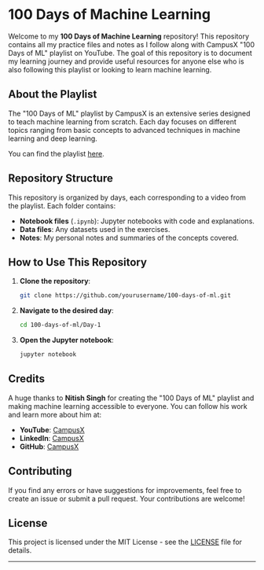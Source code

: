 # 100 Days of Machine Learning 

Welcome to my **100 Days of Machine Learning** repository! This repository contains all my practice files and notes as I follow along with CampusX "100 Days of ML" playlist on YouTube. The goal of this repository is to document my learning journey and provide useful resources for anyone else who is also following this playlist or looking to learn machine learning.

## About the Playlist

The "100 Days of ML" playlist by CampusX is an extensive series designed to teach machine learning from scratch. Each day focuses on different topics ranging from basic concepts to advanced techniques in machine learning and deep learning.

You can find the playlist [here](https://www.youtube.com/playlist?list=PLKnIA16_Rmvbr7zKYQuBfsVkjoLcJgxHH).

## Repository Structure

This repository is organized by days, each corresponding to a video from the playlist. Each folder contains:
- **Notebook files** (`.ipynb`): Jupyter notebooks with code and explanations.
- **Data files**: Any datasets used in the exercises.
- **Notes**: My personal notes and summaries of the concepts covered.

## How to Use This Repository

1. **Clone the repository**:
    ```sh
    git clone https://github.com/yourusername/100-days-of-ml.git
    ```
2. **Navigate to the desired day**:
    ```sh
    cd 100-days-of-ml/Day-1
    ```
3. **Open the Jupyter notebook**:
    ```sh
    jupyter notebook
    ```

## Credits

A huge thanks to **Nitish Singh** for creating the "100 Days of ML" playlist and making machine learning accessible to everyone. You can follow his work and learn more about him at:
- **YouTube**: [CampusX](https://www.youtube.com/@campusx-official)
- **LinkedIn**: [CampusX](in.linkedin.com/company/campusx-official)
- **GitHub**: [CampusX](github.com/campusx-official)

## Contributing

If you find any errors or have suggestions for improvements, feel free to create an issue or submit a pull request. Your contributions are welcome!

## License

This project is licensed under the MIT License - see the [LICENSE](LICENSE) file for details.

---
